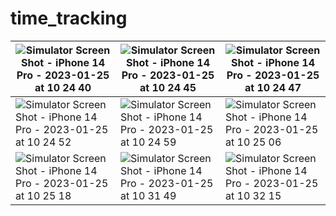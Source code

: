 # time_tracking



| ![Simulator Screen Shot - iPhone 14 Pro - 2023-01-25 at 10 24 40](https://user-images.githubusercontent.com/7789298/214481682-03cfdc6a-5f5a-4d18-a85a-4d8365ef9a56.png) | ![Simulator Screen Shot - iPhone 14 Pro - 2023-01-25 at 10 24 45](https://user-images.githubusercontent.com/7789298/214481697-6d5f11f4-c5cd-45cc-abb2-11b4b0809fb8.png) | ![Simulator Screen Shot - iPhone 14 Pro - 2023-01-25 at 10 24 47](https://user-images.githubusercontent.com/7789298/214481701-bdc90cfc-1ee1-4988-9d27-b6035d4bf6d4.png) |
| --- | --- | --- |
| ![Simulator Screen Shot - iPhone 14 Pro - 2023-01-25 at 10 24 52](https://user-images.githubusercontent.com/7789298/214481703-e92ffdbc-9ffb-42cb-a439-9f028a19bf77.png) | ![Simulator Screen Shot - iPhone 14 Pro - 2023-01-25 at 10 24 59](https://user-images.githubusercontent.com/7789298/214481706-8dd73723-3174-443e-b9d6-5a29096bfa52.png) | ![Simulator Screen Shot - iPhone 14 Pro - 2023-01-25 at 10 25 06](https://user-images.githubusercontent.com/7789298/214481710-47a483d1-0e2b-4c58-b332-48f904ec3aa3.png) |
| ![Simulator Screen Shot - iPhone 14 Pro - 2023-01-25 at 10 25 18](https://user-images.githubusercontent.com/7789298/214481712-d589eaa5-3586-482c-b951-f2c6de1b7489.png) | ![Simulator Screen Shot - iPhone 14 Pro - 2023-01-25 at 10 31 49](https://user-images.githubusercontent.com/7789298/214482163-73d357fc-c93e-4538-b12a-b7cc569e92b6.png) | ![Simulator Screen Shot - iPhone 14 Pro - 2023-01-25 at 10 32 15](https://user-images.githubusercontent.com/7789298/214482174-55f425bd-b48a-40a7-87f0-c7d2a948a919.png) |










